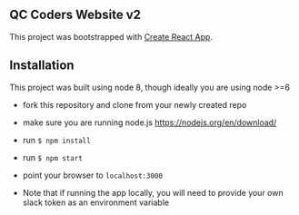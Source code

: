 ## QC Coders Website v2

This project was bootstrapped with [Create React App](https://github.com/facebookincubator/create-react-app).

## Installation
This project was built using node 8, though ideally you are using node >=6

* fork this repository and clone from your newly created repo
* make sure you are running node.js https://nodejs.org/en/download/
* run  <code>$ npm install</code>
* run  <code>$ npm start</code>
* point your browser to <code>localhost:3000</code>

* Note that if running the app locally, you will need to provide your own slack token as an environment variable



